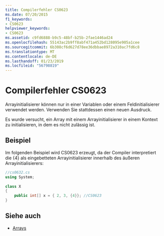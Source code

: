 ```yaml
---
title: Compilerfehler CS0623
ms.date: 07/20/2015
f1_keywords:
- CS0623
helpviewer_keywords:
- CS0623
ms.assetid: c9fd6888-b9c5-48bf-b25b-2fae1446ad24
ms.openlocfilehash: 55143ac2b9ff8abf471a452bd128095e905a1cee
ms.sourcegitcommit: 6b308cf6d627d78ee36dbbae8972a310ac7fd6c8
ms.translationtype: MT
ms.contentlocale: de-DE
ms.lasthandoff: 01/23/2019
ms.locfileid: "56798819"
---
```

# <a name="compiler-error-cs0623"></a>Compilerfehler CS0623
Arrayinitialisierer können nur in einer Variablen oder einem Feldinitialisierer verwendet werden. Verwenden Sie stattdessen einen neuen Ausdruck.  
  
 Es wurde versucht, ein Array mit einem Arrayinitialisierer in einem Kontext zu initialisieren, in dem es nicht zulässig ist.  
  
## <a name="example"></a>Beispiel  
 Im folgenden Beispiel wird CS0623 erzeugt, da der Compiler interpretiert die {4} als eingebetteten Arrayinitialisierer innerhalb des äußeren Arrayinitialisierers:  
  
```csharp  
//cs0632.cs  
using System;  
  
class X  
{  
    public int[] x = { 2, 3, {4}}; //CS0623  
}  
```  
  
## <a name="see-also"></a>Siehe auch

- [Arrays](../../csharp/programming-guide/arrays/index.md)
